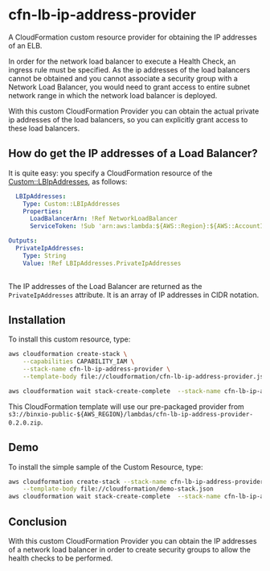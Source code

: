 # cfn-lb-ip-address-provider
A CloudFormation custom resource provider for obtaining the IP addresses of an ELB.

In order for the network load balancer to execute a Health Check, an ingress rule
must be specified. As the ip addresses of the load balancers cannot be obtained and you cannot associate a security group with 
a Network Load Balancer, you would need to grant access to entire subnet network range in which 
the network load balancer is deployed.

With this custom CloudFormation Provider you can obtain the actual private ip addresses of the
load balancers, so you can explicitly grant access to these load balancers.


## How do get the IP addresses of a Load Balancer?
It is quite easy: you specify a CloudFormation resource of the [Custom::LBIpAddresses](docs/Custom::LBIpAddresses.md), as follows:

```yaml
  LBIpAddresses:
    Type: Custom::LBIpAddresses
    Properties:
      LoadBalancerArn: !Ref NetworkLoadBalancer
      ServiceToken: !Sub 'arn:aws:lambda:${AWS::Region}:${AWS::AccountId}:function:binxio-cfn-lb-ip-address-provider'

Outputs:
  PrivateIpAddresses:
    Type: String
    Value: !Ref LBIpAddresses.PrivateIpAddresses
      
```
The IP addresses of the Load Balancer are returned as the `PrivateIpAddresses` attribute. It is an array of IP addresses in CIDR notation.



## Installation
To install this custom resource, type:

```sh
aws cloudformation create-stack \
	--capabilities CAPABILITY_IAM \
	--stack-name cfn-lb-ip-address-provider \
	--template-body file://cloudformation/cfn-lb-ip-address-provider.json 

aws cloudformation wait stack-create-complete  --stack-name cfn-lb-ip-address-provider 
```

This CloudFormation template will use our pre-packaged provider from `s3://binxio-public-${AWS_REGION}/lambdas/cfn-lb-ip-address-provider-0.2.0.zip`.


## Demo
To install the simple sample of the Custom Resource, type:

```sh
aws cloudformation create-stack --stack-name cfn-lb-ip-address-provider-demo \
	--template-body file://cloudformation/demo-stack.json
aws cloudformation wait stack-create-complete  --stack-name cfn-lb-ip-address-provider-demo
```

## Conclusion
With this custom CloudFormation Provider you can obtain the IP addresses of a network load balancer in order to 
create security groups to allow the health checks to be performed.
